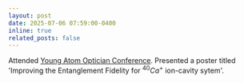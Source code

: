 ```yaml
---
layout: post
date: 2025-07-06 07:59:00-0400
inline: true
related_posts: false
---
```


 Attended [Young Atom Optician Conference](https://yao.iqoqi.at/). Presented a poster titled 'Improving the Entanglement Fidelity for $^{40}Ca^+$ ion-cavity sytem'.
